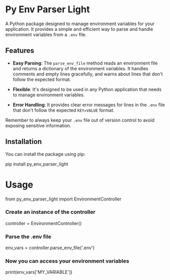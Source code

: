 # Py Env Parser Light

A Python package designed to manage environment variables for your application. It provides a simple and efficient way to parse and handle environment variables from a `.env` file.

## Features

- **Easy Parsing**: The `parse_env_file` method reads an environment file and returns a dictionary of the environment variables. It handles comments and empty lines gracefully, and warns about lines that don't follow the expected format.

- **Flexible**: It's designed to be used in any Python application that needs to manage environment variables.

- **Error Handling**: It provides clear error messages for lines in the `.env` file that don't follow the expected `KEY=VALUE` format.

Remember to always keep your `.env` file out of version control to avoid exposing sensitive information.

## Installation

You can install the package using pip:


pip install py_env_parser_light

# Usage

from py_env_parser_light import EnvironmentController

### Create an instance of the controller
controller = EnvironmentController()

### Parse the .env file
env_vars = controller.parse_env_file('.env')

### Now you can access your environment variables
print(env_vars['MY_VARIABLE'])
